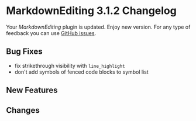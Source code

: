 # MarkdownEditing 3.1.2 Changelog

Your _MarkdownEditing_ plugin is updated. Enjoy new version. For any type of
feedback you can use [GitHub issues][issues].

## Bug Fixes

* fix strikethrough visibility with `line_highlight`
* don't add symbols of fenced code blocks to symbol list

## New Features

## Changes

[issues]: https://github.com/SublimeText-Markdown/MarkdownEditing/issues

